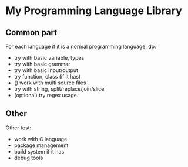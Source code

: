 # My Programming Language Library

## Common part

  For each language if it is a normal programming language, do:
  - try with basic variable, types
  - try with basic grammar
  - try with basic input/output
  - try function, class (if it has)
  - () work with multi source files
  - try with string, split/replace/join/slice
  - (optional) try regex usage.


## Other

  Other test:
  - work with C language
  - package management
  - build system if it has
  - debug tools

